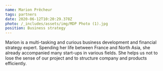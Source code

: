 ```yaml
---
name: Marion Prêcheur
tags: partners
date: 2020-06-12T10:20:29.378Z
photo: /_includes/assets/img/MDP Photo (1).jpg
position: Business strategy
---
```


Marion is a multi-tasking and curious business development and financial strategy expert. Spending her life between France and North Asia, she already accompanied many start-ups in various fields. She helps us not to lose the sense of our project and to structure company and products efficiently.
